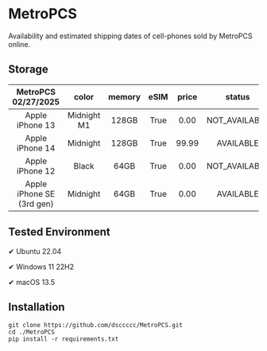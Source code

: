 # MetroPCS
Availability and estimated shipping dates of cell-phones sold by MetroPCS online.
## Storage
|MetroPCS 02/27/2025|color|memory|eSIM|price|status|shipping from|shipping to|
|:--:|:--:|:--:|:--:|:--:|:--:|:--:|:--:|
|Apple iPhone 13|Midnight M1|128GB|True|0.00|NOT_AVAILABLE|03/05/2025|03/11/2025|
|Apple iPhone 14|Midnight|128GB|True|99.99|AVAILABLE|02/26/2025|03/03/2025|
|Apple iPhone 12|Black|64GB|True|0.00|NOT_AVAILABLE|03/05/2025|03/11/2025|
|Apple iPhone SE (3rd gen)|Midnight|64GB|True|0.00|AVAILABLE|02/26/2025|03/03/2025|

## Tested Environment
✔ Ubuntu 22.04

✔ Windows 11 22H2

✔ macOS 13.5
## Installation
```
git clone https://github.com/dsccccc/MetroPCS.git
cd ./MetroPCS
pip install -r requirements.txt
```
